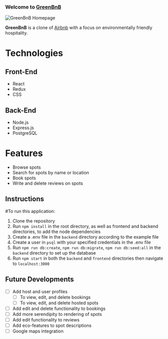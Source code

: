 ### Welcome to **[GreenBnB](https://green-bnb.herokuapp.com/welcome)**

![GreenBnB Homepage](./readme/welcome.gif)

**GreenBnB** is a clone of [Airbnb](https://airbnb.com/) with a focus on environmentally friendly hospitality.

# Technologies

## Front-End
- React
- Redux
- CSS

## Back-End
- Node.js
- Express.js
- PostgreSQL

# Features
- Browse spots
- Search for spots by name or location
- Book spots
- Write and delete reviews on spots

## Instructions

#To run this application:
1. Clone the repository
2. Run `npm install` in the root directory, as well as frontend and backend directories, to add the node dependencies
3. Create a .env file in the `backend` directory according to the example file
4. Create a user in `psql` with your specified credentials in the .env file
5. Run `npm run db:create`, `npm run db:migrate`, `npm run db:seed:all` in the `backend` directory to set up the database
6. Run `npm start` in both the `backend` and `frontend` directories then navigate to `localhost:3000`


## Future Developments
- [ ] Add host and user profiles
  - [ ] To view, edit, and delete bookings
  - [ ] To view, edit, and delete hosted spots
- [ ] Add edit and delete functionality to bookings
- [ ] Add more serendipity to rendering of spots
- [ ] Add edit functionality to reviews
- [ ] Add eco-features to spot descriptions
- [ ] Google maps integration
